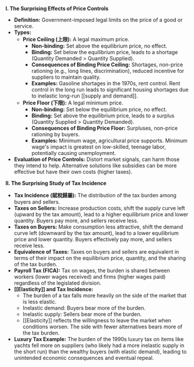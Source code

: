 
**I. The Surprising Effects of Price Controls**

- **Definition:** Government-imposed legal limits on the price of a good or service.
- **Types:**
    - **Price Ceiling (上限):** A legal maximum price.
        - **Non-binding:** Set above the equilibrium price, no effect.
        - **Binding:** Set below the equilibrium price, leads to a shortage (Quantity Demanded > Quantity Supplied).
        - **Consequences of Binding Price Ceiling:** Shortages, non-price rationing (e.g., long lines, discrimination), reduced incentive for suppliers to maintain quality.
        - **Examples:** Gasoline shortages in the 1970s, rent control. Rent control in the long run leads to significant housing shortages due to inelastic long-run [[supply and demand]].
    - **Price Floor (下限):** A legal minimum price.
        - **Non-binding:** Set below the equilibrium price, no effect.
        - **Binding:** Set above the equilibrium price, leads to a surplus (Quantity Supplied > Quantity Demanded).
        - **Consequences of Binding Price Floor:** Surpluses, non-price rationing by buyers.
        - **Examples:** Minimum wage, agricultural price supports. Minimum wage's impact is greatest on low-skilled, teenage labor, potentially causing unemployment.
- **Evaluation of Price Controls:** Distort market signals, can harm those they intend to help. Alternative solutions like subsidies can be more effective but have their own costs (higher taxes).

**II. The Surprising Study of Tax Incidence**

- **Tax Incidence (賦稅歸屬):** The distribution of the tax burden among buyers and sellers.
- **Taxes on Sellers:** Increase production costs, shift the supply curve left (upward by the tax amount), lead to a higher equilibrium price and lower quantity. Buyers pay more, and sellers receive less.
- **Taxes on Buyers:** Make consumption less attractive, shift the demand curve left (downward by the tax amount), lead to a lower equilibrium price and lower quantity. Buyers effectively pay more, and sellers receive less.
- **Equivalence of Taxes:** Taxes on buyers and sellers are equivalent in terms of their impact on the equilibrium price, quantity, and the sharing of the tax burden.
- **Payroll Tax (FICA):** Tax on wages, the burden is shared between workers (lower wages received) and firms (higher wages paid) regardless of the legislated division.
- **[[Elasticity]] and Tax Incidence:**
    - The burden of a tax falls more heavily on the side of the market that is less elastic.
    - Inelastic demand: Buyers bear more of the burden.
    - Inelastic supply: Sellers bear more of the burden.
    - [[Elasticity]] reflects the willingness to leave the market when conditions worsen. The side with fewer alternatives bears more of the tax burden.
- **Luxury Tax Example:** The burden of the 1990s luxury tax on items like yachts fell more on suppliers (who likely had a more inelastic supply in the short run) than the wealthy buyers (with elastic demand), leading to unintended economic consequences and eventual repeal.